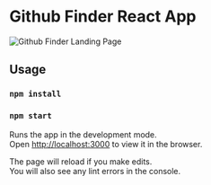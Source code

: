 # Github Finder React App

![Github Finder Landing Page](https://prnt.sc/20t8y6c)

## Usage

### `npm install`

### `npm start`

Runs the app in the development mode.\
Open [http://localhost:3000](http://localhost:3000) to view it in the browser.

The page will reload if you make edits.\
You will also see any lint errors in the console.
